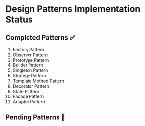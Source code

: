 # Design Patterns Implementation Status

## Completed Patterns ✅
1. Factory Pattern
2. Observer Pattern
3. Prototype Pattern 
4. Builder Pattern 
5. Singleton Pattern
6. Strategy Pattern
7. Template Method Pattern
8. Decorator Pattern
9. State Pattern
10. Facade Pattern
11. Adapter Pattern

## Pending Patterns 🚧
